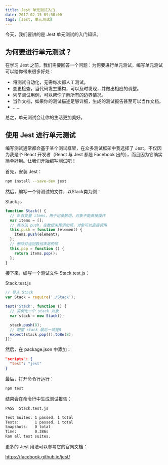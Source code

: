 ```yaml
---
title: Jest 单元测试入门
date: 2017-02-15 09:50:00
tags: [Jest, 单元测试]
---
```


今天，我们要讲的是 Jest 单元测试的入门知识。

<!--more-->

## 为何要进行单元测试？

在学习 Jest 之前，我们需要回答一个问题：为何要进行单元测试，编写单元测试可以给你带来很多好处：

- 将测试自动化，无需每次都人工测试。
- 变更检查，当代码发生重构，可以及时发现，并做出相应的调整。
- 列举测试用例，可以帮你了解所有的边界情况。
- 当作文档，如果你的测试描述足够详细，生成的测试报告甚至可以当作文档。
- ……

总之，单元测试会让你的生活更加美好。

## 使用 Jest 进行单元测试

编写测试通常都会基于某个测试框架，在众多测试框架中我选择了 Jest，不仅因为我是个 React 开发者（React 与 Jest 都是 Facebook 出的），而且因为它确实简单好用。让我们开始编写测试吧！

首先，安装 Jest：

```sh
npm install --save-dev jest
```

然后，编写一个待测试的文件，以Stack类为例：

Stack.js
```js
function Stack() {
  // 私有变量 items，用于记录数组，对象不能直接操作
  var items = [];
  // 类方法 push，在数组末尾添加项，对象可以直接调用
  this.push = function (element) {
    items.push(element);
  };
  // 删除并返回数组末尾的项
  this.pop = function () {
    return items.pop();
  };
}
```

接下来，编写一个测试文件 Stack.test.js：

Stack.test.js

```js
// 导入 Stack
var Stack = require('./Stack');

test('Stack', function () {
  // 实例化一个 stack 对象
  var stack = new Stack();

  stack.push(8);
  // 期望 stack 最后一项是8
  expect(stack.pop()).toBe(8);
});
```

然后，在 package.json 中添加：

```json
"scripts": {
  "test": "jest"
}
```

最后，打开命令行运行：

```sh
npm test
```

结果会在命令行中生成测试报告：

```sh
PASS  Stack.test.js

Test Suites: 1 passed, 1 total
Tests:       1 passed, 1 total
Snapshots:   0 total
Time:        0.386s
Ran all test suites.

```

更多的 Jest 用法可以参考它的官网文档：

https://facebook.github.io/jest/
